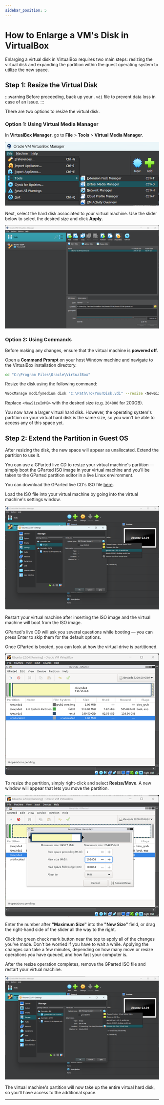 ```yaml
---
sidebar_position: 5
---
```


# How to Enlarge a VM's Disk in VirtualBox

Enlarging a virtual disk in VirtualBox requires two main steps: resizing the virtual disk and expanding the partition within the guest operating system to utilize the new space.

## Step 1: Resize the Virtual Disk

:::warning
Before proceeding, back up your `.vdi` file to prevent data loss in case of an issue.
:::

There are two options to resize the virtual disk.

### Option 1: Using Virtual Media Manager

In **VirtualBox Manager**, go to **File** > **Tools** > **Virtual Media Manager**.

![vmm](./img/1-5-0.png)

Next, select the hard disk associated to your virtual machine. Use the slider below to select the desired size and click **Apply**.

![slide](./img/1-5-1.png)

### Option 2: Using Commands

Before making any changes, ensure that the virtual machine is **powered off**. 

Open a **Command Prompt** on your host Window machine and navigate to the VirtualBox installation directory.

```bash
cd "C:\Program Files\Oracle\VirtualBox"
```

Resize the disk using the following command:

```bash
VBoxManage modifymedium disk "C:\Path\To\YourDisk.vdi" --resize <NewSizeInMB>
```

Replace `<NewSizeInMB>` with the desired size (e.g. `204800` for 200GB).

You now have a larger virtual hard disk. However, the operating system's partition on your virtual hard disk is the same size, so you won't be able to access any of this space yet.

## Step 2: Extend the Partition in Guest OS

After resizing the disk, the new space will appear as unallocated. Extend the partition to use it.

You can use a GParted live CD to resize your virtual machine's partition — simply boot the GParted ISO image in your virtual machine and you'll be taken to the GParted partition editor in a live Linux environment.

You can download the GParted live CD's ISO file [here](http://gparted.sourceforge.net/download.php).

Load the ISO file into your virtual machine by going into the virtual machine's settings window.

![load-iso](./img/1-5-2.png)

Restart your virtual machine after inserting the ISO image and the virtual machine will boot from the ISO image. 

GParted's live CD will ask you several questions while booting — you can press Enter to skip them for the default options.

Once GParted is booted, you can look at how the virtual drive is partitioned.

![gparted](./img/1-5-3.png)

To resize the partition, simply right-click and select **Resize/Move**. A new window will appear that lets you move the partition.

![resize](./img/1-5-4.png)

Enter the number after **"Maximum Size"** into the **"New Size"** field, or drag the right-hand side of the slider all the way to the right.

Click the green check mark button near the top to apply all of the changes you've made. Don't be worried if you have to wait a while. Applying the changes can take a few minutes, depending on how many move or resize operations you have queued, and how fast your computer is.

After the resize operation completes, remove the GParted ISO file and restart your virtual machine.

![remove](./img/1-5-5.png)

The virtual machine's partition will now take up the entire virtual hard disk, so you'll have access to the additional space.

---